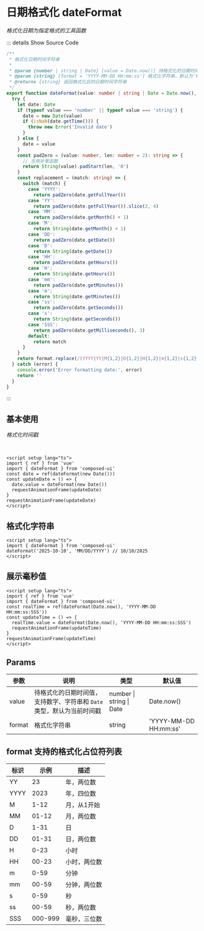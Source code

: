 # 日期格式化 dateFormat

<GlobalElement />

_格式化日期为指定格式的工具函数_

::: details Show Source Code

```ts
/**
 * 格式化日期时间字符串
 *
 * @param {number | string | Date} [value = Date.now()] 待格式化的日期时间值，支持数字、字符串和 Date 类型，默认为当前时间戳
 * @param {string} [format = 'YYYY-MM-DD HH:mm:ss'] 格式化字符串，默认为'YYYY-MM-DD HH:mm:ss'，支持格式化参数：YY：年，M：月，D：日，H：时，m：分钟，s：秒，SSS：毫秒
 * @returns {string} 返回格式化后的日期时间字符串
 */
export function dateFormat(value: number | string | Date = Date.now(), format: string = 'YYYY-MM-DD HH:mm:ss'): string {
  try {
    let date: Date
    if (typeof value === 'number' || typeof value === 'string') {
      date = new Date(value)
      if (isNaN(date.getTime())) {
        throw new Error('Invalid date')
      }
    } else {
      date = value
    }
    const padZero = (value: number, len: number = 2): string => {
      // 左侧补零函数
      return String(value).padStart(len, '0')
    }
    const replacement = (match: string) => {
      switch (match) {
        case 'YYYY':
          return padZero(date.getFullYear())
        case 'YY':
          return padZero(date.getFullYear()).slice(2, 4)
        case 'MM':
          return padZero(date.getMonth() + 1)
        case 'M':
          return String(date.getMonth() + 1)
        case 'DD':
          return padZero(date.getDate())
        case 'D':
          return String(date.getDate())
        case 'HH':
          return padZero(date.getHours())
        case 'H':
          return String(date.getHours())
        case 'mm':
          return padZero(date.getMinutes())
        case 'm':
          return String(date.getMinutes())
        case 'ss':
          return padZero(date.getSeconds())
        case 's':
          return String(date.getSeconds())
        case 'SSS':
          return padZero(date.getMilliseconds(), 3)
        default:
          return match
      }
    }
    return format.replace(/(YYYY|YY|M{1,2}|D{1,2}|H{1,2}|m{1,2}|s{1,2}|SSS)/g, replacement)
  } catch (error) {
    console.error('Error formatting date:', error)
    return ''
  }
}
```

:::

<script setup lang="ts">
import { ref } from 'vue'
import { dateFormat } from 'composed-ui'
const date = ref(dateFormat(new Date()))
const updateDate = () => {
  date.value = dateFormat(new Date())
  requestAnimationFrame(updateDate)
}
requestAnimationFrame(updateDate)
const realTime = ref(dateFormat(Date.now(), 'YYYY-MM-DD HH:mm:ss:SSS'))
const updateTime = () => {
  realTime.value = dateFormat(Date.now(), 'YYYY-MM-DD HH:mm:ss:SSS')
  requestAnimationFrame(updateTime)
}
requestAnimationFrame(updateTime)
</script>

## 基本使用

_格式化时间戳_

<br/>

<Alert :message="date" type="info" />

```vue
<script setup lang="ts">
import { ref } from 'vue'
import { dateFormat } from 'composed-ui'
const date = ref(dateFormat(new Date()))
const updateDate = () => {
  date.value = dateFormat(new Date())
  requestAnimationFrame(updateDate)
}
requestAnimationFrame(updateDate)
</script>
```

## 格式化字符串

<Alert message="10/10/2025" type="info" />

```vue
<script setup lang="ts">
import { dateFormat } from 'composed-ui'
dateFormat('2025-10-10', 'MM/DD/YYYY') // 10/10/2025
</script>
```

## 展示毫秒值

<Alert :message="realTime" type="info" />

```vue
<script setup lang="ts">
import { ref } from 'vue'
import { dateFormat } from 'composed-ui'
const realTime = ref(dateFormat(Date.now(), 'YYYY-MM-DD HH:mm:ss:SSS'))
const updateTime = () => {
  realTime.value = dateFormat(Date.now(), 'YYYY-MM-DD HH:mm:ss:SSS')
  requestAnimationFrame(updateTime)
}
requestAnimationFrame(updateTime)
</script>
```

## Params

| 参数 | 说明 | 类型 | 默认值 |
| --- | --- | --- | --- |
| value | 待格式化的日期时间值，支持数字、字符串和 `Date` 类型，默认为当前时间戳 | number &#124; string &#124; Date | Date.now() |
| format | 格式化字符串 | string | 'YYYY-MM-DD HH:mm:ss' |

## format 支持的格式化占位符列表

| 标识 | 示例    | 描述         |
| ---- | ------- | ------------ |
| YY   | 23      | 年，两位数   |
| YYYY | 2023    | 年，四位数   |
| M    | 1-12    | 月，从1开始  |
| MM   | 01-12   | 月，两位数   |
| D    | 1-31    | 日           |
| DD   | 01-31   | 日，两位数   |
| H    | 0-23    | 小时         |
| HH   | 00-23   | 小时，两位数 |
| m    | 0-59    | 分钟         |
| mm   | 00-59   | 分钟，两位数 |
| s    | 0-59    | 秒           |
| ss   | 00-59   | 秒，两位数   |
| SSS  | 000-999 | 毫秒，三位数 |
